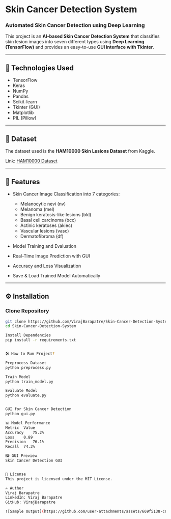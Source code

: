 # Skin Cancer Detection System
### Automated Skin Cancer Detection using Deep Learning

This project is an **AI-based Skin Cancer Detection System** that classifies skin lesion images into seven different types using **Deep Learning (TensorFlow)** and provides an easy-to-use **GUI interface with Tkinter**.

---

## 🧠 Technologies Used
- TensorFlow
- Keras
- NumPy
- Pandas
- Scikit-learn
- Tkinter (GUI)
- Matplotlib
- PIL (Pillow)

---

## 📌 Dataset
The dataset used is the **HAM10000 Skin Lesions Dataset** from Kaggle.

Link: [HAM10000 Dataset](https://www.kaggle.com/datasets/kmader/skin-cancer-mnist-ham10000)

---

## 🔑 Features
- Skin Cancer Image Classification into 7 categories:
  - Melanocytic nevi (nv)
  - Melanoma (mel)
  - Benign keratosis-like lesions (bkl)
  - Basal cell carcinoma (bcc)
  - Actinic keratoses (akiec)
  - Vascular lesions (vasc)
  - Dermatofibroma (df)
  
- Model Training and Evaluation
- Real-Time Image Prediction with GUI
- Accuracy and Loss Visualization
- Save & Load Trained Model Automatically

---

## ⚙️ Installation
### Clone Repository
```bash
git clone https://github.com/VirajBarapatre/Skin-Cancer-Detection-System.git
cd Skin-Cancer-Detection-System

Install Dependencies
pip install -r requirements.txt


🛠️ How to Run Project?

Preprocess Dataset
python preprocess.py

Train Model
python train_model.py

Evaluate Model
python evaluate.py


GUI for Skin Cancer Detection
python gui.py

📊 Model Performance
Metric	Value
Accuracy	75.2%
Loss	0.89
Precision	76.1% 
Recall	74.3%

🖼️ GUI Preview
Skin Cancer Detection GUI


📄 License
This project is licensed under the MIT License.

✍️ Author
Viraj Barapatre
LinkedIn: Viraj Barapatre
GitHub: VirajBarapatre

![Sample Output](https://github.com/user-attachments/assets/669f5138-c8c1-4793-9825-036735c7561c)

